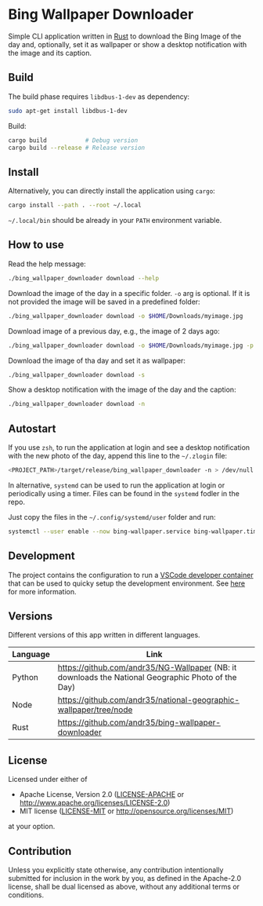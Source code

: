# Bing Wallpaper Downloader

Simple CLI application written in [Rust](https://www.rust-lang.org/) to download
the Bing Image of the day and, optionally, set it as wallpaper or show a desktop
notification with the image and its caption.

## Build

The build phase requires `libdbus-1-dev` as dependency:

```bash
sudo apt-get install libdbus-1-dev
```

Build:

```bash
cargo build           # Debug version
cargo build --release # Release version
```

## Install

Alternatively, you can directly install the application using `cargo`:

```bash
cargo install --path . --root ~/.local
```

`~/.local/bin` should be already in your `PATH` environment variable.

## How to use

Read the help message:

```bash
./bing_wallpaper_downloader download --help 
```

Download the image of the day in a specific folder. `-o` arg is optional. If it
is not provided the image will be saved in a predefined folder:

```bash
./bing_wallpaper_downloader download -o $HOME/Downloads/myimage.jpg 
```

Download image of a previous day, e.g., the image of 2 days ago:

```bash
./bing_wallpaper_downloader download -o $HOME/Downloads/myimage.jpg -p 2
```

Download the image of tha day and set it as wallpaper:

```bash
./bing_wallpaper_downloader download -s
```

Show a desktop notification with the image of the day and the caption:

```bash
./bing_wallpaper_downloader download -n
```

## Autostart

If you use `zsh`, to run the application at login and see a desktop notification
with the new photo of the day, append this line to the `~/.zlogin` file:

```bash
<PROJECT_PATH>/target/release/bing_wallpaper_downloader -n > /dev/null &
```

In alternative, `systemd` can be used to run the application at login or periodically using a timer. Files can be found in the `systemd` fodler in the repo. 

Just copy the files in the `~/.config/systemd/user` folder and run:

```bash
systemctl --user enable --now bing-wallpaper.service bing-wallpaper.timer
```

## Development

The project contains the configuration to run a [VSCode developer
container](https://code.visualstudio.com/docs/remote/containers) that can be
used to quicky setup the development environment. See
[here](https://code.visualstudio.com/docs/remote/containers) for more
information.

## Versions

Different versions of this app written in different languages.

| Language | Link                                                                                                 |
| -------- | ---------------------------------------------------------------------------------------------------- |
| Python   | <https://github.com/andr35/NG-Wallpaper> (NB: it downloads the National Geographic Photo of the Day) |
| Node     | <https://github.com/andr35/national-geographic-wallpaper/tree/node>                                  |
| Rust     | <https://github.com/andr35/bing-wallpaper-downloader>                                                |

## License

Licensed under either of

* Apache License, Version 2.0
   ([LICENSE-APACHE](LICENSE-APACHE) or <http://www.apache.org/licenses/LICENSE-2.0>)
* MIT license
   ([LICENSE-MIT](LICENSE-MIT) or <http://opensource.org/licenses/MIT>)

at your option.

## Contribution

Unless you explicitly state otherwise, any contribution intentionally submitted
for inclusion in the work by you, as defined in the Apache-2.0 license, shall be
dual licensed as above, without any additional terms or conditions.

